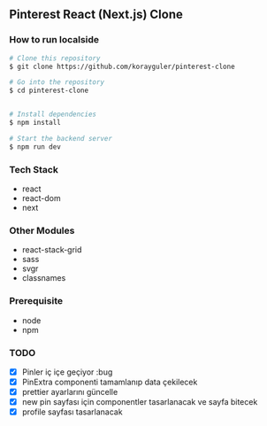 ## Pinterest React (Next.js) Clone

### How to run localside

```bash
# Clone this repository
$ git clone https://github.com/korayguler/pinterest-clone

# Go into the repository
$ cd pinterest-clone


# Install dependencies
$ npm install

# Start the backend server
$ npm run dev

```

### Tech Stack

- react
- react-dom
- next

### Other Modules

- react-stack-grid
- sass
- svgr
- classnames

### Prerequisite

- node
- npm

### TODO

- [x] Pinler iç içe geçiyor :bug
- [x] PinExtra componenti tamamlanıp data çekilecek
- [x] prettier ayarlarını güncelle
- [x] new pin sayfası için componentler tasarlanacak ve sayfa bitecek
- [x] profile sayfası tasarlanacak
